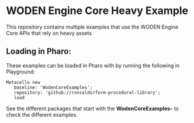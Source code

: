 # WODEN Engine Core Heavy Example
This repository contains multiple examples that use the WODEN Engine Core APIs that rely on heavy assets

## Loading in Pharo:

These examples can be loaded in Pharo with by running the following in Playground:

```smalltalk
Metacello new
   baseline: 'WodenCoreExamples';
   repository: 'github://ronsaldo/form-procedural-library';
   load
```

See the different packages that start with the **WodenCoreExamples-** to check
the different examples.

